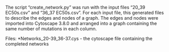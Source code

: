 The script “create_network.py” was run with the input files “20_39 EC50s.csv” and “36_37 EC50s.csv”. For each input file, this generated files to describe the edges and nodes of a graph.  The edges and nodes were imported into Cytoscape 3.8.0 and arranged into a graph containing the same number of mutations in each column. 

Files:
*Networks_20-39_36-37.cys - the cytoscape file containing the completed networks

